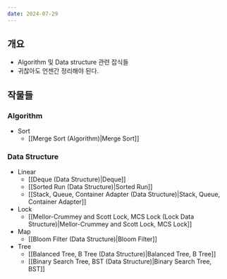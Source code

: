 ```yaml
---
date: 2024-07-29
---
```

## 개요

- Algorithm 및 Data structure 관련 잡식들
- 귀찮아도 언젠간 정리해야 된다.

## 작물들

### Algorithm

- Sort
	- [[Merge Sort (Algorithm)|Merge Sort]]

### Data Structure

- Linear
	- [[Deque (Data Structure)|Deque]]
	- [[Sorted Run (Data Structure)|Sorted Run]]
	- [[Stack, Queue, Container Adapter (Data Structure)|Stack, Queue, Container Adapter]]
- Lock
	- [[Mellor-Crummey and Scott Lock, MCS Lock (Lock Data Structure)|Mellor-Crummey and Scott Lock, MCS Lock]]
- Map
	- [[Bloom Filter (Data Structure)|Bloom Filter]]
- Tree
	- [[Balanced Tree, B Tree (Data Structure)|Balanced Tree, B Tree]]
	- [[Binary Search Tree, BST (Data Structure)|Binary Search Tree, BST]]
